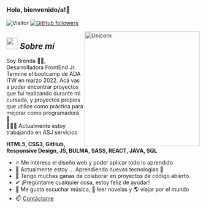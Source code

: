 ### Hola, bienvenido/a!👋
![Visitor](https://visitor-badge.laobi.icu/badge?page_id=brendalamas.repoName) [![GitHub followers](https://img.shields.io/github/followers/brendalamas.svg?style=social&label=Follow)](https://github.com/brendalamas?tab=followers)<br/>

<!-- **brendalamas/brendalamas** is a ✨ _special_ ✨ repository because its `README.md` (this file) appears on your GitHub profile. -->
<img align="right" width=300px alt="Unicorn" src="https://c.tenor.com/GN73MKBawZYAAAAi/busy-cute.gif" />

## <img src="https://media.giphy.com/media/ObNTw8Uzwy6KQ/giphy.gif" width="30px">&nbsp;***Sobre mí***

Soy Brenda 👩🏻, Desarrolladora FrontEnd Jr. Termine el bootcamp de ADA ITW en marzo 2022. Acá vas a poder encontrar proyectos que fui realizando durante mi cursada, y proyectos propios que utilice como práctica para mejorar como programadora 💪
<br/> 👩🏻‍💻 Actualmente estoy trabajando en ASJ servicios 

**HTML5, CSS3, GitHub, Responsive Design, JS, BULMA, SASS, REACT, JAVA, SQL**
- 🔥 Me interesa el diseño web y poder aplicar todo lo aprendido
- 🌱 Actualmente estoy ...
    Aprendiendo nuevas tecnologias 🚀
- 👯 Tengo muchas ganas de colaborar en proyectos de código abierto.
- ✔ ¡Pregúntame cualquier cosa, estoy feliz de ayudar! 
- 🎵 Me gusta escuchar música, 📖 leer novelas y 🌎 viajar por el mundo
- 📫 <a href="https://www.linkedin.com/in/brenda-lamas-597b79145/">Contáctame</a>

